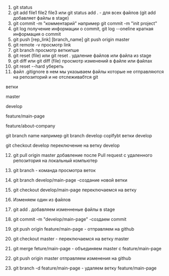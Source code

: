 1. git status
2. git add file1 file2 file3 или git status add . - для всех файлов (git add добавляет файлы в stage)
3. git commit -m "комментарий" например  git commit -m "init project"
4. git log получение информации о commit, git log --oneline краткая информация о commit
5. git push [rep_link] [branch_name] git push origin master
6. git remote -v просмотр link
7. git branch просмотр веткипше
8. git reset (file) или git reset . удаление файлов или файла из stage
9. git diff или git diff (file) просмотр изменений в файле или файлах
10. git reset --hard убереть
11. файл .gitignore в нем мы указываем файлы которые не отправляются на репозиторий и не отслеживабтся git

ветки

master

develop

feature/main-page

feature/about-company

git branch name например git branch develop сoplfybt ветки develop

git checkout develop переключение на ветку develop

12. git pull origin master добавление поcле Pull request c удаленного репозитория на локальный компьютер

13. git branch - команда просмотра веток

14. git branch develop/main-page -создание новой ветки 

15. git checkout develop/main-page переключаемся на ветку

16. Изменяем один из файлов

17. git add . добавляем изменненые файлы в stage

18. git commit -m "develop/main-page" -создаем commit

19. git push origin feature/main-page - отправляем на github

20. git checkout master - переключаемся на ветку master

21. git merge feture/main-page - объединяем master c feature/main-page

22. git push origin master отправляем изменения на github

23. git branch -d feature/main-page - удаляем ветку feature/main-page
